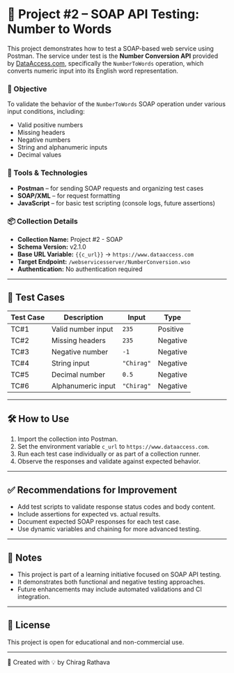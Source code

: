 # 🧪 Project #2 – SOAP API Testing: Number to Words

This project demonstrates how to test a SOAP-based web service using Postman. The service under test is the **Number Conversion API** provided by [DataAccess.com](https://www.dataaccess.com/webservicesserver/NumberConversion.wso), specifically the `NumberToWords` operation, which converts numeric input into its English word representation.

### 🎯 Objective

To validate the behavior of the `NumberToWords` SOAP operation under various input conditions, including:
- Valid positive numbers
- Missing headers
- Negative numbers
- String and alphanumeric inputs
- Decimal values

### 🧰 Tools & Technologies
- **Postman** – for sending SOAP requests and organizing test cases
- **SOAP/XML** – for request formatting
- **JavaScript** – for basic test scripting (console logs, future assertions)

### 📦 Collection Details
- **Collection Name:** Project #2 - SOAP
- **Schema Version:** v2.1.0
- **Base URL Variable:** `{{c_url}}` → `https://www.dataaccess.com`
- **Target Endpoint:** `/webservicesserver/NumberConversion.wso`
- **Authentication:** No authentication required

---

## 🧪 Test Cases

| Test Case | Description                        | Input     | Type       |
|-----------|------------------------------------|-----------|------------|
| TC#1      | Valid number input                 | `235`     | Positive   |
| TC#2      | Missing headers                    | `235`     | Negative   |
| TC#3      | Negative number                    | `-1`      | Negative   |
| TC#4      | String input                       | `"Chirag"`| Negative   |
| TC#5      | Decimal number                     | `0.5`     | Negative   |
| TC#6      | Alphanumeric input                 | `"Chirag"`| Negative   |

---

## 🛠️ How to Use

1. Import the collection into Postman.
2. Set the environment variable `c_url` to `https://www.dataaccess.com`.
3. Run each test case individually or as part of a collection runner.
4. Observe the responses and validate against expected behavior.

---

## ✅ Recommendations for Improvement

- Add test scripts to validate response status codes and body content.
- Include assertions for expected vs. actual results.
- Document expected SOAP responses for each test case.
- Use dynamic variables and chaining for more advanced testing.

---

## 📌 Notes

- This project is part of a learning initiative focused on SOAP API testing.
- It demonstrates both functional and negative testing approaches.
- Future enhancements may include automated validations and CI integration.

---

## 📄 License

This project is open for educational and non-commercial use.

---

🧠 Created with 💡 by Chirag Rathava